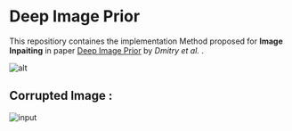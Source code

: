 # Deep Image Prior


This repositiory containes the implementation Method proposed for **Image Inpaiting** in paper [Deep Image Prior](https://arxiv.org/pdf/1711.10925.pdf) by *Dmitry et al.* .

![alt](https://github.com/DmitryUlyanov/deep-image-prior/blob/master/data/teaser_compiled.jpg)
## Corrupted Image :
![input]()
